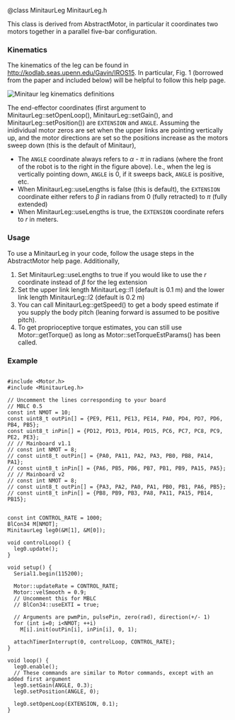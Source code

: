 @class MinitaurLeg MinitaurLeg.h

This class is derived from AbstractMotor, in particular it coordinates two motors together in a parallel five-bar configuration. 

### Kinematics

The kinematics of the leg can be found in http://kodlab.seas.upenn.edu/Gavin/IROS15. In particular, Fig. 1 (borrowed from the paper and included below) will be helpful to follow this help page.

![Minitaur leg kinematics definitions](../MinitaurLeg.PNG "Minitaur leg kinematics definitions")

The end-effector coordinates (first argument to MinitaurLeg::setOpenLoop(), MinitaurLeg::setGain(), and MinitaurLeg::setPosition()) are `EXTENSION` and `ANGLE`. Assuming the inidividual motor zeros are set when the upper links are pointing vertically up, and the motor directions are set so the positions increase as the motors sweep down (this is the default of Minitaur),
* The `ANGLE` coordinate always refers to _α - π_ in radians (where the front of the robot is to the right in the figure above). I.e., when the leg is vertically pointing down, `ANGLE` is 0, if it sweeps back, `ANGLE` is positive, etc.
* When MinitaurLeg::useLengths is false (this is default), the `EXTENSION` coordinate either refers to _β_ in radians from 0 (fully retracted) to _π_ (fully extended)
* When MinitaurLeg::useLengths is true, the `EXTENSION` coordinate refers to _r_ in meters.


### Usage

To use a MinitaurLeg in your code, follow the usage steps in the AbstractMotor help page. Additionally,
1. Set MinitaurLeg::useLengths to true if you would like to use the _r_ coordinate instead of _β_ for the leg extension
2. Set the upper link length MinitaurLeg::l1 (default is 0.1 m) and the lower link length MinitaurLeg::l2 (default is 0.2 m)
3. You can call MinitaurLeg::getSpeed() to get a body speed estimate if you supply the body pitch (leaning forward is assumed to be positive pitch).
4. To get proprioceptive torque estimates, you can still use Motor::getTorque() as long as Motor::setTorqueEstParams() has been called.

### Example

~~~{.cpp}

#include <Motor.h>
#include <MinitaurLeg.h>

// Uncomment the lines corresponding to your board
// MBLC 0.5
const int NMOT = 10;
const uint8_t outPin[] = {PE9, PE11, PE13, PE14, PA0, PD4, PD7, PD6, PB4, PB5};
const uint8_t inPin[] = {PD12, PD13, PD14, PD15, PC6, PC7, PC8, PC9, PE2, PE3};
// // Mainboard v1.1
// const int NMOT = 8;
// const uint8_t outPin[] = {PA0, PA11, PA2, PA3, PB0, PB8, PA14, PA1};
// const uint8_t inPin[] = {PA6, PB5, PB6, PB7, PB1, PB9, PA15, PA5};
// // Mainboard v2
// const int NMOT = 8;
// const uint8_t outPin[] = {PA3, PA2, PA0, PA1, PB0, PB1, PA6, PB5};
// const uint8_t inPin[] = {PB8, PB9, PB3, PA8, PA11, PA15, PB14, PB15};


const int CONTROL_RATE = 1000;
BlCon34 M[NMOT];
MinitaurLeg leg0(&M[1], &M[0]);

void controlLoop() {
  leg0.update();
}

void setup() {
  Serial1.begin(115200);

  Motor::updateRate = CONTROL_RATE;
  Motor::velSmooth = 0.9;
  // Uncomment this for MBLC
  // BlCon34::useEXTI = true;

  // Arguments are pwmPin, pulsePin, zero(rad), direction(+/- 1)
  for (int i=0; i<NMOT; ++i)
    M[i].init(outPin[i], inPin[i], 0, 1);

  attachTimerInterrupt(0, controlLoop, CONTROL_RATE);
}

void loop() {
  leg0.enable();
  // These commands are similar to Motor commands, except with an added first argument
  leg0.setGain(ANGLE, 0.3);
  leg0.setPosition(ANGLE, 0);

  leg0.setOpenLoop(EXTENSION, 0.1);
}

~~~
